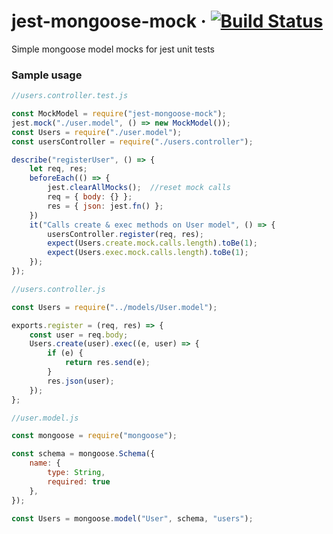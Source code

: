 # jest-mongoose-mock &middot; [![Build Status](https://travis-ci.com/austinoboyle/jest-mongoose-mock.svg?branch=master)](https://travis-ci.com/austinoboyle/jest-mongoose-mock)
Simple mongoose model mocks for jest unit tests

### Sample usage


```javascript
//users.controller.test.js

const MockModel = require("jest-mongoose-mock");
jest.mock("./user.model", () => new MockModel());
const Users = require("./user.model");
const usersController = require("./users.controller");

describe("registerUser", () => {
    let req, res;
    beforeEach(() => {
        jest.clearAllMocks();  //reset mock calls
        req = { body: {} };
        res = { json: jest.fn() };
    })
    it("Calls create & exec methods on User model", () => {
        usersController.register(req, res);
        expect(Users.create.mock.calls.length).toBe(1);
        expect(Users.exec.mock.calls.length).toBe(1);
    });
});

```

```javascript
//users.controller.js

const Users = require("../models/User.model");

exports.register = (req, res) => {
    const user = req.body;
    Users.create(user).exec((e, user) => {
        if (e) {
            return res.send(e);
        }
        res.json(user);
    });
};
```

```javascript
//user.model.js

const mongoose = require("mongoose");

const schema = mongoose.Schema({
    name: {
        type: String,
        required: true
    },
});

const Users = mongoose.model("User", schema, "users");
```
